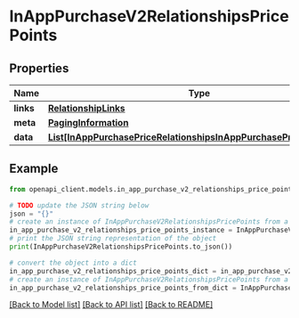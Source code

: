 # InAppPurchaseV2RelationshipsPricePoints


## Properties

Name | Type | Description | Notes
------------ | ------------- | ------------- | -------------
**links** | [**RelationshipLinks**](RelationshipLinks.md) |  | [optional] 
**meta** | [**PagingInformation**](PagingInformation.md) |  | [optional] 
**data** | [**List[InAppPurchasePriceRelationshipsInAppPurchasePricePointData]**](InAppPurchasePriceRelationshipsInAppPurchasePricePointData.md) |  | [optional] 

## Example

```python
from openapi_client.models.in_app_purchase_v2_relationships_price_points import InAppPurchaseV2RelationshipsPricePoints

# TODO update the JSON string below
json = "{}"
# create an instance of InAppPurchaseV2RelationshipsPricePoints from a JSON string
in_app_purchase_v2_relationships_price_points_instance = InAppPurchaseV2RelationshipsPricePoints.from_json(json)
# print the JSON string representation of the object
print(InAppPurchaseV2RelationshipsPricePoints.to_json())

# convert the object into a dict
in_app_purchase_v2_relationships_price_points_dict = in_app_purchase_v2_relationships_price_points_instance.to_dict()
# create an instance of InAppPurchaseV2RelationshipsPricePoints from a dict
in_app_purchase_v2_relationships_price_points_from_dict = InAppPurchaseV2RelationshipsPricePoints.from_dict(in_app_purchase_v2_relationships_price_points_dict)
```
[[Back to Model list]](../README.md#documentation-for-models) [[Back to API list]](../README.md#documentation-for-api-endpoints) [[Back to README]](../README.md)


